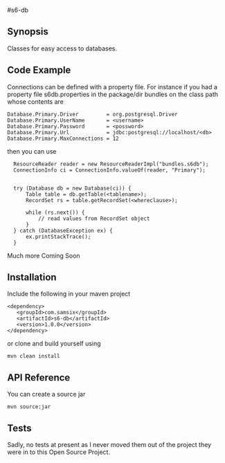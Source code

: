 #s6-db

## Synopsis

Classes for easy access to databases.

## Code Example

Connections can be defined with a property file. For instance if you had a property file s6db.properties in the package/dir bundles on the class path whose contents are

    Database.Primary.Driver         = org.postgresql.Driver
    Database.Primary.UserName       = <username>
    Database.Primary.Password       = <possword>
    Database.Primary.Url            = jdbc:postgresql://localhost/<db>
    Database.Primary.MaxConnections = 12

then you can use

      ResourceReader reader = new ResourceReaderImpl("bundles.s6db");
      ConnectionInfo ci = ConnectionInfo.valueOf(reader, "Primary");
      
        
      try (Database db = new Database(ci)) {
          Table table = db.getTable(<tablename>);
          RecordSet rs = table.getRecordSet(<whereclause>);
          
          while (rs.next()) {
              // read values from RecordSet object
          }
      } catch (DatabaseException ex) {
          ex.printStackTrace();
      }


Much more Coming Soon

## Installation

Include the following in your maven project

    <dependency>
       <groupId>com.samsix</groupId>
       <artifactId>s6-db</artifactId>
       <version>1.0.0</version>
    </dependency>

or clone and build yourself using

    mvn clean install

## API Reference

You can create a source jar

    mvn source:jar

## Tests

Sadly, no tests at present as I never moved them out of the project they were in to this Open Source Project.
